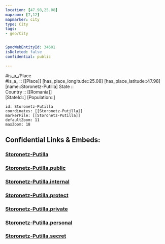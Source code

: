```yaml
---
location: [47.98,25.08] 
mapzoom: [7,12] 
mapmarker: city 
type: City
tags:
- geo/City


SpocWebEntityId: 34601
isDeleted: false
confidential: public

---
```

#is_a_/Place  
#is_a_ :: [[Place]] 
[has_place_longitude::25.08] 
[has_place_latitude::47.98] 
[name::Storonetz-Putilla] 
State ::  
Country :: [[Romania]]  
[StateId::] 
[Population::] 



```leaflet
id: Storonetz-Putilla
coordinates: [[Storonetz-Putilla]] 
markerFile: [[Storonetz-Putilla]] 
defaultZoom: 11 
maxZoom: 18
```


## Confidential Links & Embeds: 

### [Storonetz-Putilla](/_Standards/Earth/Continent/Europe/Europe~East/Ukraine/Regions~Ukraine/Chernivtsi/City/Storonetz-Putilla.md) 

### [Storonetz-Putilla.public](/_public/Earth/Continent/Europe/Europe~East/Ukraine/Regions~Ukraine/Chernivtsi/City/Storonetz-Putilla.public.md) 

### [Storonetz-Putilla.internal](/_internal/Earth/Continent/Europe/Europe~East/Ukraine/Regions~Ukraine/Chernivtsi/City/Storonetz-Putilla.internal.md) 

### [Storonetz-Putilla.protect](/_protect/Earth/Continent/Europe/Europe~East/Ukraine/Regions~Ukraine/Chernivtsi/City/Storonetz-Putilla.protect.md) 

### [Storonetz-Putilla.private](/_private/Earth/Continent/Europe/Europe~East/Ukraine/Regions~Ukraine/Chernivtsi/City/Storonetz-Putilla.private.md) 

### [Storonetz-Putilla.personal](/_personal/Earth/Continent/Europe/Europe~East/Ukraine/Regions~Ukraine/Chernivtsi/City/Storonetz-Putilla.personal.md) 

### [Storonetz-Putilla.secret](/_secret/Earth/Continent/Europe/Europe~East/Ukraine/Regions~Ukraine/Chernivtsi/City/Storonetz-Putilla.secret.md)


